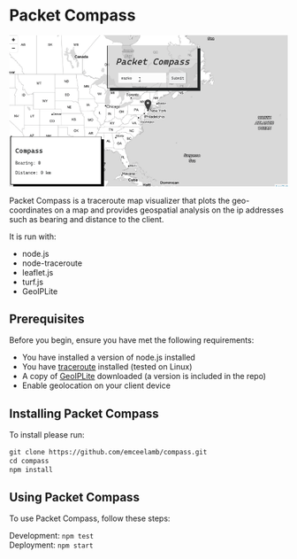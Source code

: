 # Packet Compass
![Packet Compass Demo](./packetCompass_example.gif)

Packet Compass is a traceroute map visualizer that plots the geo-coordinates on a map and provides geospatial analysis on the ip addresses such as bearing and distance to the client.

It is run with:
- node.js
- node-traceroute
- leaflet.js
- turf.js
- GeoIPLite

## Prerequisites

Before you begin, ensure you have met the following requirements:

* You have installed a version of node.js installed
* You have [traceroute](https://www.howtogeek.com/657780/how-to-use-the-traceroute-command-on-linux/) installed (tested on Linux)
* A copy of [GeoIPLite](https://dev.maxmind.com/geoip/geoip2/geolite2/) downloaded (a version is included in the repo)
* Enable geolocation on your client device

## Installing Packet Compass

To install please run:
```
git clone https://github.com/emceelamb/compass.git
cd compass
npm install
```


## Using Packet Compass

To use Packet Compass, follow these steps:

Development: `npm test`  
Deployment: `npm start`


